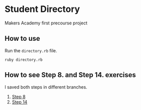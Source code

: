 # Student Directory #
Makers Academy first precourse project

## How to use ##
Run the `directory.rb` file.
```shell
ruby directory.rb
```

## How to see Step 8. and Step 14. exercises ##

I saved both steps in different branches.
1. [Step 8](https://github.com/rekapap/student-directory/tree/step8)
2. [Step 14](https://github.com/rekapap/student-directory/tree/step14)
